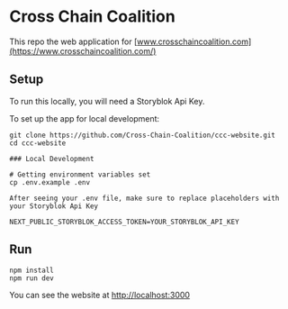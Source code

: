 # Cross Chain Coalition 

This repo the web application for [www.crosschaincoalition.com](https://www.crosschaincoalition.com/)

## Setup

To run this locally, you will need a Storyblok Api Key.

To set up the app for local development:
```
git clone https://github.com/Cross-Chain-Coalition/ccc-website.git
cd ccc-website

### Local Development

# Getting environment variables set
cp .env.example .env

After seeing your .env file, make sure to replace placeholders with your Storyblok Api Key

NEXT_PUBLIC_STORYBLOK_ACCESS_TOKEN=YOUR_STORYBLOK_API_KEY
```

## Run
```
npm install
npm run dev
```

You can see the website at [http://localhost:3000](http://localhost:3000)
